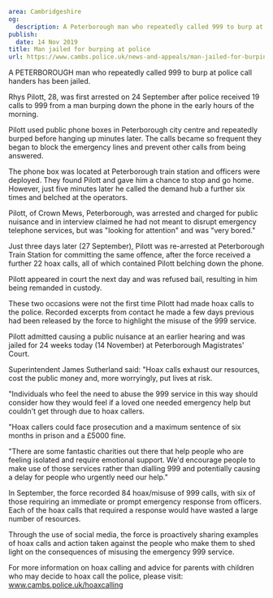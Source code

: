 ```yaml
area: Cambridgeshire
og:
  description: A Peterborough man who repeatedly called 999 to burp at police call handlers has been given the maximum sentence.
publish:
  date: 14 Nov 2019
title: Man jailed for burping at police
url: https://www.cambs.police.uk/news-and-appeals/man-jailed-for-burping-at-police
```

A PETERBOROUGH man who repeatedly called 999 to burp at police call handers has been jailed.

Rhys Pilott, 28, was first arrested on 24 September after police received 19 calls to 999 from a man burping down the phone in the early hours of the morning.

Pilott used public phone boxes in Peterborough city centre and repeatedly burped before hanging up minutes later. The calls became so frequent they began to block the emergency lines and prevent other calls from being answered.

The phone box was located at Peterborough train station and officers were deployed. They found Pilott and gave him a chance to stop and go home. However, just five minutes later he called the demand hub a further six times and belched at the operators.

Pilott, of Crown Mews, Peterborough, was arrested and charged for public nuisance and in interview claimed he had not meant to disrupt emergency telephone services, but was "looking for attention" and was "very bored."

Just three days later (27 September), Pilott was re-arrested at Peterborough Train Station for committing the same offence, after the force received a further 22 hoax calls, all of which contained Pilott belching down the phone.

Pilott appeared in court the next day and was refused bail, resulting in him being remanded in custody.

These two occasions were not the first time Pilott had made hoax calls to the police. Recorded excerpts from contact he made a few days previous had been released by the force to highlight the misuse of the 999 service.

Pilott admitted causing a public nuisance at an earlier hearing and was jailed for 24 weeks today (14 November) at Peterborough Magistrates' Court.

Superintendent James Sutherland said: "Hoax calls exhaust our resources, cost the public money and, more worryingly, put lives at risk.

"Individuals who feel the need to abuse the 999 service in this way should consider how they would feel if a loved one needed emergency help but couldn't get through due to hoax callers.

"Hoax callers could face prosecution and a maximum sentence of six months in prison and a £5000 fine.

"There are some fantastic charities out there that help people who are feeling isolated and require emotional support. We'd encourage people to make use of those services rather than dialling 999 and potentially causing a delay for people who urgently need our help."

In September, the force recorded 84 hoax/misuse of 999 calls, with six of those requiring an immediate or prompt emergency response from officers. Each of the hoax calls that required a response would have wasted a large number of resources.

Through the use of social media, the force is proactively sharing examples of hoax calls and action taken against the people who make them to shed light on the consequences of misusing the emergency 999 service.

For more information on hoax calling and advice for parents with children who may decide to hoax call the police, please visit: www.cambs.police.uk/hoaxcalling
